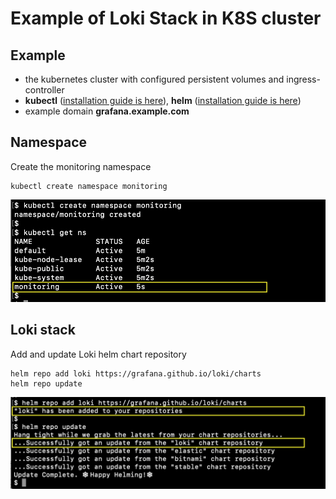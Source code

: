 # Example of Loki Stack in K8S cluster


## Example

* the kubernetes cluster with configured persistent volumes and ingress-controller
* **kubectl** ([installation guide is here](https://kubernetes.io/docs/tasks/tools/install-kubectl/)), **helm** ([installation guide is here](https://helm.sh/docs/intro/install/))
* example domain **grafana.example.com**


## Namespace

Create the monitoring namespace
```
kubectl create namespace monitoring
```

![created namespace](screenshots/screenshot-namespace.png)


## Loki stack

Add and update Loki helm chart repository
```
helm repo add loki https://grafana.github.io/loki/charts
helm repo update
```

![helm repo](screenshots/screenshot-helm-repo.png)


